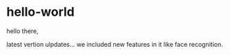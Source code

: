 # hello-world


hello there,

latest vertion ulpdates... we included new features in it like face recognition.
